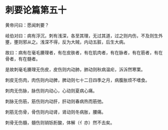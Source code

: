 # 刺要论篇第五十



黄帝问曰：愿闻刺要？


岐伯对曰：病有浮沉，刺有浅深，各至其理，无过其道，过之则内伤，不及则生外壅，壅则邪从之。浅深不得，反为大贼，内动五脏，后生大病。


故曰：病有在毫毛腠理者，有在皮肤者，有在肌肉者，有在脉者，有在筋者，有在骨者，有在髓者。


是故刺毫毛腠理无伤皮，皮伤则内动肺，肺动则秋病温疟，泝泝然寒栗。


刺皮无伤肉，肉伤则内动脾，脾动则七十二日四季之月，病腹胀烦不嗜食。


刺肉无伤脉，脉伤则内动心，心动则夏病心痛。


刺脉无伤筋，筋伤则内动肝，肝动则春病热而筋弛。


刺筋无伤骨，骨伤则内动肾，肾动则冬病胀，腰痛。


刺骨无伤髓，髓伤则销铄胻酸，体解（亻亦）然不去矣。